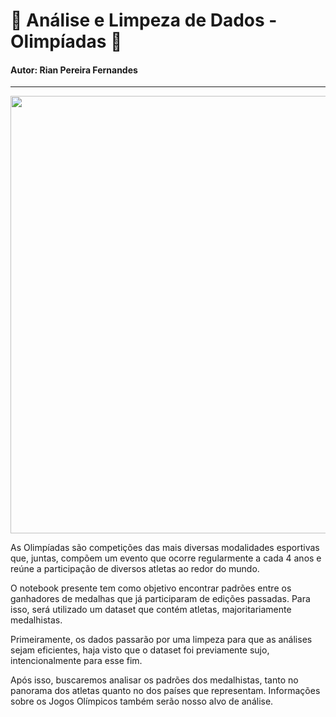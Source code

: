# 🏅 **Análise e Limpeza de Dados - Olimpíadas** 🏅
#### Autor: Rian Pereira Fernandes 
---
<div align = "center">
<img src = "https://user-images.githubusercontent.com/88168427/134500216-859a0228-13b8-46f5-ae3b-643b2cd82dd3.jpg" width = "700px" />
<div align = "left">
  
As Olimpíadas são competições das mais diversas modalidades esportivas que, juntas, compõem um evento que ocorre regularmente a cada 4 anos e reúne a participação de diversos atletas ao redor do mundo. 

O notebook presente tem como objetivo encontrar padrões entre os ganhadores de medalhas que já participaram de edições passadas. Para isso, será utilizado um dataset que contém atletas, majoritariamente medalhistas.

Primeiramente, os dados passarão por uma limpeza para que as análises sejam eficientes, haja visto que o dataset foi previamente sujo, intencionalmente para esse fim. 

Após isso, buscaremos analisar os padrões dos medalhistas, tanto no panorama dos atletas quanto no dos países que representam. Informações sobre os Jogos Olímpicos também serão nosso alvo de análise.
